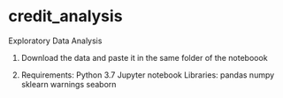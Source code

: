 # credit_analysis
Exploratory Data Analysis

1. Download the data and paste it in the same folder of the noteboook

2. Requirements:
Python 3.7
Jupyter notebook
Libraries: pandas numpy sklearn warnings seaborn
